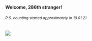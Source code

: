 #### Welcome, 286th stranger!

###### <sup>P.S. counting started approximately in 10.01.21</sup>

<img src="https://kraftwerk28.pp.ua/vcnt.png"></img>
